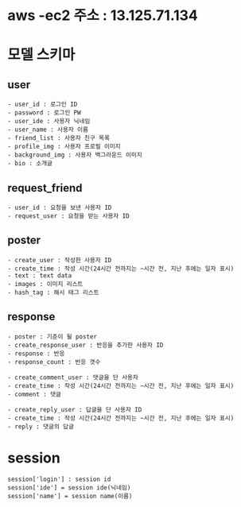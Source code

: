 # aws -ec2 주소 : 13.125.71.134

# 모델 스키마

## user
	- user_id : 로그인 ID
    - password : 로그인 PW
    - user_ide : 사용자 닉네임
	- user_name : 사용자 이름
	- friend_list : 사용자 친구 목록
    - profile_img : 사용자 프로필 이미지
    - background_img : 사용자 백그라운드 이미지
    - bio : 소개글

## request_friend
	- user_id : 요청을 보낸 사용자 ID
	- request_user : 요청을 받는 사용자 ID
	
## poster 
    - create_user : 작성한 사용자 ID
    - create_time : 작성 시간(24시간 전까지는 ~시간 전, 지난 후에는 일자 표시)
	- text : text data
	- images : 이미지 리스트
    - hash_tag : 해시 태그 리스트

## response
    - poster : 기준이 될 poster
    - create_response_user : 반응을 추가한 사용자 ID
    - response : 반응 
    - response_count : 반응 갯수

    - create_comment_user : 댓글을 단 사용자 
    - create_time : 작성 시간(24시간 전까지는 ~시간 전, 지난 후에는 일자 표시)
    - comment : 댓글
    
    - create_reply_user : 답글을 단 사용자 ID
    - create_time : 작성 시간(24시간 전까지는 ~시간 전, 지난 후에는 일자 표시)
    - reply : 댓글의 답글

# session
    session['login'] : session id
    session['ide'] = session ide(닉네임)
    session['name'] = session name(이름)

